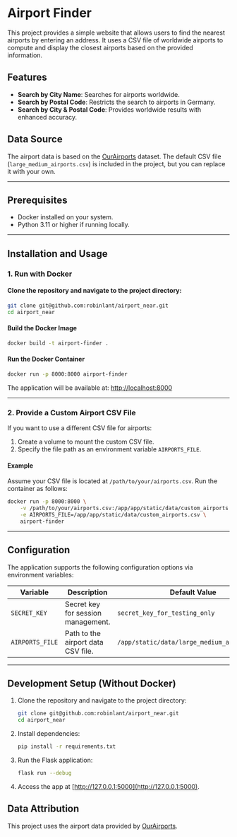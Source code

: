 # Airport Finder

This project provides a simple website that allows users to find the nearest airports by entering an address. It uses a CSV file of worldwide airports to compute and display the closest airports based on the provided information.

## Features
- **Search by City Name**: Searches for airports worldwide.
- **Search by Postal Code**: Restricts the search to airports in Germany.
- **Search by City & Postal Code**: Provides worldwide results with enhanced accuracy.

## Data Source
The airport data is based on the [OurAirports](https://davidmegginson.github.io/ourairports-data/airports.csv) dataset. The default CSV file (`large_medium_airports.csv`) is included in the project, but you can replace it with your own.

---

## Prerequisites
- Docker installed on your system.
- Python 3.11 or higher if running locally.

---

## Installation and Usage

### 1. **Run with Docker**

#### Clone the repository and navigate to the project directory:
```bash
git clone git@github.com:robinlant/airport_near.git
cd airport_near
```

#### Build the Docker Image
```bash
docker build -t airport-finder .
```

#### Run the Docker Container
```bash
docker run -p 8000:8000 airport-finder
```

The application will be available at: [http://localhost:8000](http://localhost:8000)

---

### 2. **Provide a Custom Airport CSV File**
If you want to use a different CSV file for airports:
1. Create a volume to mount the custom CSV file.
2. Specify the file path as an environment variable `AIRPORTS_FILE`.

#### Example
Assume your CSV file is located at `/path/to/your/airports.csv`. Run the container as follows:
```bash
docker run -p 8000:8000 \
    -v /path/to/your/airports.csv:/app/app/static/data/custom_airports.csv \
    -e AIRPORTS_FILE=/app/app/static/data/custom_airports.csv \
    airport-finder
```

---

## Configuration
The application supports the following configuration options via environment variables:

| Variable          | Description                                         | Default Value                                  |
|--------------------|-----------------------------------------------------|-----------------------------------------------|
| `SECRET_KEY`       | Secret key for session management.                 | `secret_key_for_testing_only`                 |
| `AIRPORTS_FILE`    | Path to the airport data CSV file.                 | `/app/static/data/large_medium_airports.csv`  |

---

## Development Setup (Without Docker)
1. Clone the repository and navigate to the project directory:
   ```bash
   git clone git@github.com:robinlant/airport_near.git
   cd airport_near
   ```
2. Install dependencies:
   ```bash
   pip install -r requirements.txt
   ```
3. Run the Flask application:
   ```bash
   flask run --debug
   ```
4. Access the app at [http://127.0.0.1:5000](http://127.0.0.1:5000).

## Data Attribution
This project uses the airport data provided by [OurAirports](https://ourairports.com/data/).